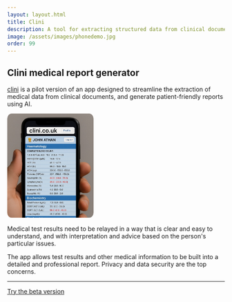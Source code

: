 ```yaml
---
layout: layout.html
title: Clini
description: A tool for extracting structured data from clinical documents and generating personalised, patient-friendly medical reports using AI — designed to support clearer communication and better understanding of test results. (Beta, May 2025)
image: /assets/images/phonedemo.jpg
order: 99
---
```


<h2>Clini medical report generator</h2>

[clini](https://www.clini.co.uk) is a pilot version of an app designed to streamline the extraction of medical data from clinical documents, and generate patient-friendly reports using AI.

<a href="https://www.clini.co.uk">
<img style="max-width: 200px; border-radius: 5%;" src="/assets/images/phonedemo.jpg" alt="phone">
</a>

Medical test results need to be relayed in a way that is clear and easy to understand, and with interpretation and advice based on the person's particular issues.

The app allows test results and other medical information to be built into a detailed and professional report. Privacy and data security are the top concerns.

<hr>

[Try the beta version](https://www.clini.co.uk)
